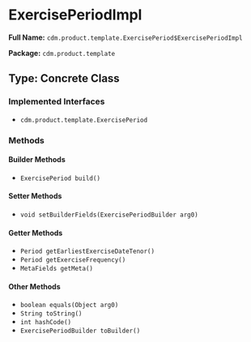 # ExercisePeriodImpl

**Full Name:** `cdm.product.template.ExercisePeriod$ExercisePeriodImpl`

**Package:** `cdm.product.template`

## Type: Concrete Class

### Implemented Interfaces

- `cdm.product.template.ExercisePeriod`

### Methods

#### Builder Methods

- `ExercisePeriod build()`

#### Setter Methods

- `void setBuilderFields(ExercisePeriodBuilder arg0)`

#### Getter Methods

- `Period getEarliestExerciseDateTenor()`
- `Period getExerciseFrequency()`
- `MetaFields getMeta()`

#### Other Methods

- `boolean equals(Object arg0)`
- `String toString()`
- `int hashCode()`
- `ExercisePeriodBuilder toBuilder()`

